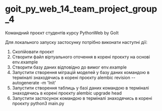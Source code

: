 # goit_py_web_14_team_project_group_4
Командний проєкт студентів курсу PythonWeb by GoIt

Для локального запуску застосунку потрібно виконати наступні дії:
1. Скопійовати проєкт
2. Створити файл віртуального оточення в корені проєкту на основі env.example
3. Створити базу даних відповідно до вимог env.example
4. Запустити створення міграцій моделей у базу даних командою в терміналі знаходячись в корені проєкту alembic revision --autogenerate -m 'Init'
5. Запустити створення таблиць у базі даних командою в терміналі знаходячись в корені проєкту alembic upgrade head
6. Запустити застосунок командою в терміналі знаходячись в корені проєкту python3 main.py
